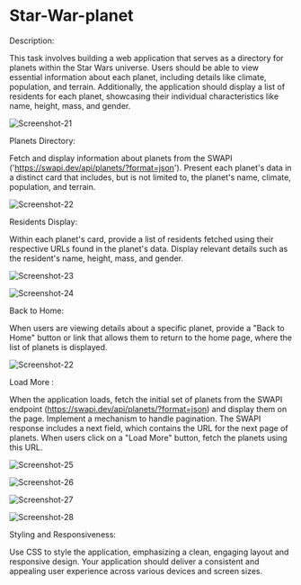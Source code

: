  # Star-War-planet

 Description:

This task involves building a web application that serves as a directory for planets within the Star Wars universe. Users should be able to view essential information about each planet, including details like climate, population, and terrain. Additionally, the application should display a list of residents for each planet, showcasing their individual characteristics like name, height, mass, and gender.


![Screenshot-21](https://github.com/JothipriyaSaravanan/Star-War-planet/assets/155729866/ca16202a-0ed6-46ed-a99e-f8c95e29e19b)



Planets Directory:

Fetch and display information about planets from the SWAPI ('https://swapi.dev/api/planets/?format=json'). Present each planet's data in a distinct card that includes, but is not limited to, the planet's name, climate, population, and terrain.


![Screenshot-22](https://github.com/JothipriyaSaravanan/RegistrationForm/assets/155729866/e8b8cbdd-8f40-4f3a-bc2a-b66a008ac0fa)


Residents Display:

Within each planet's card, provide a list of residents fetched using their respective URLs found in the planet's data. Display relevant details such as the resident's name, height, mass, and gender.


![Screenshot-23](https://github.com/JothipriyaSaravanan/RegistrationForm/assets/155729866/f4ca31cb-4068-4f07-b683-9589f6a51899)


![Screenshot-24](https://github.com/JothipriyaSaravanan/RegistrationForm/assets/155729866/1c87fe5a-99b4-4346-82c6-7a41207de458)


Back to Home:

When users are viewing details about a specific planet, provide a "Back to Home" button or link that allows them to return to the home page, where the list of planets is displayed.


![Screenshot-22](https://github.com/JothipriyaSaravanan/RegistrationForm/assets/155729866/e8b8cbdd-8f40-4f3a-bc2a-b66a008ac0fa)


Load More :

When the application loads, fetch the initial set of planets from the SWAPI endpoint (https://swapi.dev/api/planets/?format=json) and display them on the page.
Implement a mechanism to handle pagination. The SWAPI response includes a next field, which contains the URL for the next page of planets. When users click on a "Load More" button, fetch the  planets using this URL.


![Screenshot-25](https://github.com/JothipriyaSaravanan/RegistrationForm/assets/155729866/9ab5b169-6312-4904-b902-3f2d4ff0a680)


![Screenshot-26](https://github.com/JothipriyaSaravanan/RegistrationForm/assets/155729866/24ed7d73-3335-4880-a91b-34c3cf1a1325)



![Screenshot-27](https://github.com/JothipriyaSaravanan/RegistrationForm/assets/155729866/4ca8b7f2-5ec3-4322-9f4a-4f174878bf7c)


![Screenshot-28](https://github.com/JothipriyaSaravanan/RegistrationForm/assets/155729866/518a1ce0-d750-4eaf-8b91-7ebd60df159d)




Styling and Responsiveness:

Use CSS to style the application, emphasizing a clean, engaging layout and responsive design. Your application should deliver a consistent and appealing user experience across various devices and screen sizes.
